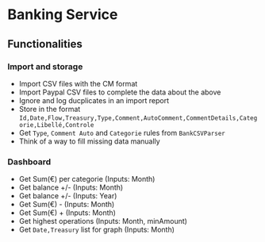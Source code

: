 # Banking Service

## Functionalities

### Import and storage

- Import CSV files with the CM format
- Import Paypal CSV files to complete the data about the above
- Ignore and log ducplicates in an import report
- Store in the format `Id,Date,Flow,Treasury,Type,Comment,AutoComment,CommentDetails,Categorie,Libellé,Controle`
- Get `Type`, `Comment Auto` and `Categorie` rules from `BankCSVParser`
- Think of a way to fill missing data manually

### Dashboard

- Get Sum(€) per categorie (Inputs: Month)
- Get balance +/- (Inputs: Month)
- Get balance +/- (Inputs: Year)
- Get Sum(€) - (Inputs: Month)
- Get Sum(€) + (Inputs: Month)
- Get highest operations (Inputs: Month, minAmount)
- Get `Date,Treasury` list for graph (Inputs: Month)